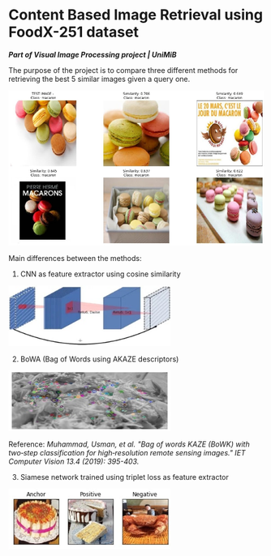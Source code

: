 # Content Based Image Retrieval using FoodX-251 dataset

***Part of Visual Image Processing project | UniMiB***

The purpose of the project is to compare three different methods for retrieving the best 5 similar images given a query one.

<img src="Images/query_example.jpg" width=640>

Main differences between the methods:

1. CNN as feature extractor using cosine similarity

<img src="Images/cnn_architecture.jpg" width=320 height=120>

2. BoWA (Bag of Words using AKAZE descriptors)

<img src="Images/akaze_example.jpg" width=320 height=120>

Reference: *Muhammad, Usman, et al. "Bag of words KAZE (BoWK) with two‐step classification for high‐resolution remote sensing images." IET Computer Vision 13.4 (2019): 395-403.*

3. Siamese network trained using triplet loss as feature extractor

<img src="Images/triplet_example.jpg" width=320 height=120>
